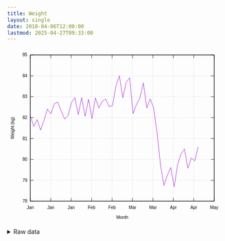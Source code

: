 ```yaml
---
title: Weight
layout: single
date: 2018-04-06T12:00:00
lastmod: 2025-04-27T09:33:00
---
```


<svg width="600" height="480" viewBox="0 0 600 480" xmlns="http://www.w3.org/2000/svg" xmlns:xlink="http://www.w3.org/1999/xlink"><g fill="none"><rect width="600" height="480"/><g stroke="currentColor"><g color="gray" stroke-width=".5"><path class="gridline" d="m64.14 422.4h510.68" stroke="gray" stroke-dasharray="2,4"/></g><g color="black"><path d="m64.14 422.4h9m501.68 0h-9" stroke="#000"/><g transform="translate(55.75 426.3)" fill="#000" font-family="sans-serif" font-size="12" stroke="none" text-anchor="end"><text><tspan font-family="sans-serif">78</tspan></text></g></g><g color="gray" stroke-width=".5"><path class="gridline" d="m64.14 364.63h510.68" stroke="gray" stroke-dasharray="2,4"/></g><g color="black"><path d="m64.14 364.63h9m501.68 0h-9" stroke="#000"/><g transform="translate(55.75,368.53)" fill="#000" font-family="sans-serif" font-size="12" stroke="none" text-anchor="end"><text><tspan font-family="sans-serif">79</tspan></text></g></g><g color="gray" stroke-width=".5"><path class="gridline" d="m64.14 306.86h510.68" stroke="gray" stroke-dasharray="2,4"/></g><g color="black"><path d="m64.14 306.86h9m501.68 0h-9" stroke="#000"/><g transform="translate(55.75,310.76)" fill="#000" font-family="sans-serif" font-size="12" stroke="none" text-anchor="end"><text><tspan font-family="sans-serif">80</tspan></text></g></g><g color="gray" stroke-width=".5"><path class="gridline" d="m64.14 249.09h510.68" stroke="gray" stroke-dasharray="2,4"/></g><g color="black"><path d="m64.14 249.09h9m501.68 0h-9" stroke="#000"/><g transform="translate(55.75,252.99)" fill="#000" font-family="sans-serif" font-size="12" stroke="none" text-anchor="end"><text><tspan font-family="sans-serif">81</tspan></text></g></g><g color="gray" stroke-width=".5"><path class="gridline" d="m64.14 191.32h510.68" stroke="gray" stroke-dasharray="2,4"/></g><g color="black"><path d="m64.14 191.32h9m501.68 0h-9" stroke="#000"/><g transform="translate(55.75,195.22)" fill="#000" font-family="sans-serif" font-size="12" stroke="none" text-anchor="end"><text><tspan font-family="sans-serif">82</tspan></text></g></g><g color="gray" stroke-width=".5"><path class="gridline" d="m64.14 133.55h510.68" stroke="gray" stroke-dasharray="2,4"/></g><g color="black"><path d="m64.14 133.55h9m501.68 0h-9" stroke="#000"/><g transform="translate(55.75,137.45)" fill="#000" font-family="sans-serif" font-size="12" stroke="none" text-anchor="end"><text><tspan font-family="sans-serif">83</tspan></text></g></g><g color="gray" stroke-width=".5"><path class="gridline" d="m64.14 75.78h510.68" stroke="gray" stroke-dasharray="2,4"/></g><g color="black"><path d="m64.14 75.78h9m501.68 0h-9" stroke="#000"/><g transform="translate(55.75,79.68)" fill="#000" font-family="sans-serif" font-size="12" stroke="none" text-anchor="end"><text><tspan font-family="sans-serif">84</tspan></text></g></g><g color="gray" stroke-width=".5"><path class="gridline" d="m64.14 18.01h510.68" stroke="gray" stroke-dasharray="2,4"/></g><g color="black"><path d="m64.14 18.01h9m501.68 0h-9" stroke="#000"/><g transform="translate(55.75,21.91)" fill="#000" font-family="sans-serif" font-size="12" stroke="none" text-anchor="end"><text><tspan font-family="sans-serif">85</tspan></text></g></g><g color="gray" stroke-width=".5"><path class="gridline" d="m64.14 422.4v-404.39" stroke="gray" stroke-dasharray="2,4"/></g><g color="black"><path d="m64.14 422.4v-9m0-395.39v9" stroke="#000"/><g transform="translate(64.14 444.3)" fill="#000" font-family="sans-serif" font-size="12" stroke="none" text-anchor="middle"><text><tspan font-family="sans-serif">Jan</tspan></text></g></g><g color="gray" stroke-width=".5"><path class="gridline" d="m120.88 422.4v-404.39" stroke="gray" stroke-dasharray="2,4"/></g><g color="black"><path d="m120.88 422.4v-9m0-395.39v9" stroke="#000"/><g transform="translate(120.88 444.3)" fill="#000" font-family="sans-serif" font-size="12" stroke="none" text-anchor="middle"><text><tspan font-family="sans-serif">Jan</tspan></text></g></g><g color="gray" stroke-width=".5"><path class="gridline" d="m177.62 422.4v-404.39" stroke="gray" stroke-dasharray="2,4"/></g><g color="black"><path d="m177.62 422.4v-9m0-395.39v9" stroke="#000"/><g transform="translate(177.62 444.3)" fill="#000" font-family="sans-serif" font-size="12" stroke="none" text-anchor="middle"><text><tspan font-family="sans-serif">Jan</tspan></text></g></g><g color="gray" stroke-width=".5"><path class="gridline" d="m234.37 422.4v-404.39" stroke="gray" stroke-dasharray="2,4"/></g><g color="black"><path d="m234.37 422.4v-9m0-395.39v9" stroke="#000"/><g transform="translate(234.37 444.3)" fill="#000" font-family="sans-serif" font-size="12" stroke="none" text-anchor="middle"><text><tspan font-family="sans-serif">Feb</tspan></text></g></g><g color="gray" stroke-width=".5"><path class="gridline" d="m291.11 422.4v-404.39" stroke="gray" stroke-dasharray="2,4"/></g><g color="black"><path d="m291.11 422.4v-9m0-395.39v9" stroke="#000"/><g transform="translate(291.11 444.3)" fill="#000" font-family="sans-serif" font-size="12" stroke="none" text-anchor="middle"><text><tspan font-family="sans-serif">Feb</tspan></text></g></g><g color="gray" stroke-width=".5"><path class="gridline" d="m347.85 422.4v-404.39" stroke="gray" stroke-dasharray="2,4"/></g><g color="black"><path d="m347.85 422.4v-9m0-395.39v9" stroke="#000"/><g transform="translate(347.85 444.3)" fill="#000" font-family="sans-serif" font-size="12" stroke="none" text-anchor="middle"><text><tspan font-family="sans-serif">Mar</tspan></text></g></g><g color="gray" stroke-width=".5"><path class="gridline" d="m404.59 422.4v-404.39" stroke="gray" stroke-dasharray="2,4"/></g><g color="black"><path d="m404.59 422.4v-9m0-395.39v9" stroke="#000"/><g transform="translate(404.59 444.3)" fill="#000" font-family="sans-serif" font-size="12" stroke="none" text-anchor="middle"><text><tspan font-family="sans-serif">Mar</tspan></text></g></g><g color="gray" stroke-width=".5"><path class="gridline" d="m461.34 422.4v-404.39" stroke="gray" stroke-dasharray="2,4"/></g><g color="black"><path d="m461.34 422.4v-9m0-395.39v9" stroke="#000"/><g transform="translate(461.34 444.3)" fill="#000" font-family="sans-serif" font-size="12" stroke="none" text-anchor="middle"><text><tspan font-family="sans-serif">Apr</tspan></text></g></g><g color="gray" stroke-width=".5"><path class="gridline" d="m518.08 422.4v-404.39" stroke="gray" stroke-dasharray="2,4"/></g><g color="black"><path d="m518.08 422.4v-9m0-395.39v9" stroke="#000"/><g transform="translate(518.08 444.3)" fill="#000" font-family="sans-serif" font-size="12" stroke="none" text-anchor="middle"><text><tspan font-family="sans-serif">Apr</tspan></text></g></g><g color="gray" stroke-width=".5"><path class="gridline" d="m574.82 422.4v-404.39" stroke="gray" stroke-dasharray="2,4"/></g><g color="black"><path d="m574.82 422.4v-9m0-395.39v9" stroke="#000"/><g transform="translate(574.82 444.3)" fill="#000" font-family="sans-serif" font-size="12" stroke="none" text-anchor="middle"><text><tspan font-family="sans-serif">May</tspan></text></g><path d="m64.14 18.01v404.39h510.68v-404.39h-510.68z" stroke="#000"/></g></g></g><g color="black" fill="none" stroke="currentColor"><path d="m64.14 185.54 9.51 29.87 9.51-18.7 9.52 28.9 9.51-26.81 9.51-31.24 9.51 13.55 9.52-28.06 9.51-4.76 9.51 24 9.51 22.91 9.51-8.84 9.52-36.58 9.51-13.84 9.51 46.86 9.51-46.56 9.51 51.28 9.52-46.91 9.51 53.54 9.51-57.37 9.51 27.57 9.52-17.75 9.51-6.73 9.51 21 9.51-3.04 9.51-53.88 9.52-28.53 9.51 60.65 9.51-42.7 9.51-12.23 9.52 99.19 9.51-25.49 9.51-17.82 9.51-41.99 9.51 69.69 9.52-25.44 9.51 25.28 9.51 68.48 9.51 87.94 9.52 57.99 9.51-28.55 9.51-21.19 9.51 53.51 9.51-60.77 9.52-30.11 9.51-13.45 9.51 52.83 9.51-28.44 9.51 7.91 9.52-38.51" stroke="#9400d3"/></g><g color="black" fill="none"><path d="m64.14 18.01v404.39h510.68v-404.39h-510.68z" stroke="#000"/><g transform="translate(19.18 220.21) rotate(-90)" fill="#000" font-family="sans-serif" font-size="12" text-anchor="middle"><text><tspan font-family="sans-serif">Weight (kg)</tspan></text></g><g transform="translate(319.48 471.3)" fill="#000" font-family="sans-serif" font-size="12" text-anchor="middle"><text><tspan font-family="sans-serif">Month</tspan></text></g></g></svg>

<details><summary>Raw data</summary>
<pre>
2025-01-02,82.1
2025-01-03,82.0
2025-01-04,81.7
2025-01-05,81.6
2025-01-06,82.2
2025-01-07,81.8
2025-01-08,82.0
2025-01-09,81.4
2025-01-10,82.2
2025-01-11,82.0
2025-01-12,81.9
2025-01-13,82.4
2025-01-14,82.4
2025-01-15,82.5
2025-01-16,82.2
2025-01-17,82.1
2025-01-18,82.4
2025-01-19,82.9
2025-01-20,82.7
2025-01-21,82.7
2025-01-22,82.1
2025-01-23,82.3
2025-01-24,82.3
2025-01-25,82.0
2025-01-26,82.0
2025-01-27,82.3
2025-01-28,82.1
2025-01-29,82.8
2025-01-30,82.8
2025-01-31,82.1
2025-02-01,81.9
2025-02-02,83.9
2025-02-03,83.2
2025-02-04,82.1
2025-02-05,82.8
2025-02-06,83.1
2025-02-07,82.1
2025-02-08,81.8
2025-02-09,82.5
2025-02-10,83.5
2025-02-11,82.8
2025-02-12,82.5
2025-02-13,82.0
2025-02-14,82.0
2025-02-15,82.3
2025-02-17,83.8
2025-02-18,82.4
2025-02-19,82.4
2025-02-20,82.9
2025-02-21,82.3
2025-02-22,82.6
2025-02-23,83.2
2025-02-24,84.1
2025-02-25,82.5
2025-02-26,82.3
2025-02-27,82.5
2025-02-28,82.8
2025-03-05,83.7
2025-03-06,83.1
2025-03-07,82.8
2025-03-08,82.9
2025-03-09,83.9
2025-03-10,83.6
2025-03-11,83.9
2025-03-12,83.3
2025-03-13,82.0
2025-03-14,82.8
2025-03-15,82.8
2025-03-18,82.9
2025-03-21,83.5
2025-03-23,82.5
2025-03-24,83.1
2025-03-25,82.9
2025-03-26,83.1
2025-03-27,82.8
2025-03-28,82.1
2025-03-31,80.8
2025-04-01,80.0
2025-04-02,78.8
2025-04-03,78.9
2025-04-04,78.6
2025-04-05,78.9
2025-04-06,79.3
2025-04-07,79.8
2025-04-08,79.8
2025-04-09,78.9
2025-04-10,78.9
2025-04-11,78.7
2025-04-12,79.8
2025-04-13,79.7
2025-04-14,79.6
2025-04-15,80.3
2025-04-17,79.5
2025-04-18,81.0
2025-04-20,79.6
2025-04-21,80.8
2025-04-22,80.1
2025-04-23,80.4
2025-04-24,80.3
2025-04-25,79.8
2025-04-26,80.0
2025-04-27,80.6
</pre></details>